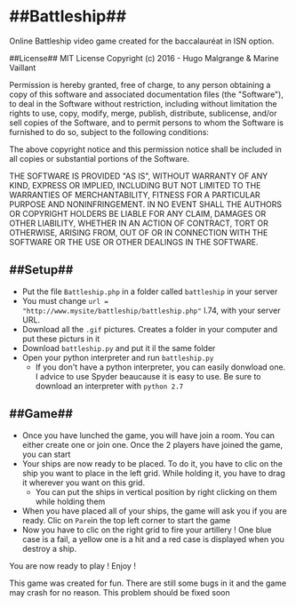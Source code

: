 ##Battleship##
==============
Online Battleship video game created for the baccalauréat in ISN option.

##License##
MIT License
Copyright (c) 2016 - Hugo Malgrange & Marine Vaillant

Permission is hereby granted, free of charge, to any person obtaining a copy
of this software and associated documentation files (the "Software"), to deal
in the Software without restriction, including without limitation the rights
to use, copy, modify, merge, publish, distribute, sublicense, and/or sell
copies of the Software, and to permit persons to whom the Software is
furnished to do so, subject to the following conditions:

The above copyright notice and this permission notice shall be included in
all copies or substantial portions of the Software.

THE SOFTWARE IS PROVIDED "AS IS", WITHOUT WARRANTY OF ANY KIND, EXPRESS OR
IMPLIED, INCLUDING BUT NOT LIMITED TO THE WARRANTIES OF MERCHANTABILITY,
FITNESS FOR A PARTICULAR PURPOSE AND NONINFRINGEMENT. IN NO EVENT SHALL THE
AUTHORS OR COPYRIGHT HOLDERS BE LIABLE FOR ANY CLAIM, DAMAGES OR OTHER
LIABILITY, WHETHER IN AN ACTION OF CONTRACT, TORT OR OTHERWISE, ARISING FROM,
OUT OF OR IN CONNECTION WITH THE SOFTWARE OR THE USE OR OTHER DEALINGS IN
THE SOFTWARE.

##Setup##
-----------------------

* Put the file `Battleship.php` in a folder called `battleship` in your server
* You must change `url = "http://www.mysite/battleship/battleship.php"` l.74, with your server URL. 
* Download all the `.gif` pictures. Creates a folder in your computer and put these picturs in it
* Download `battleship.py` and put it il the same folder
* Open your python interpreter and run `battleship.py`
    * If you don't have a python interpreter, you can easily donwload one. I advice to use Spyder beaucause it is easy to use. Be sure to download an interpreter with `python 2.7`

##Game##
---------------------
* Once you have lunched the game, you will have join a room. You can either create one or join one. Once the 2 players have joined the game, you can start
* Your ships are now ready to be placed. To do it, you have to clic on the ship you want to place in the left grid. While holding it, you have to drag it wherever you want on this grid. 
   * You can put the ships in vertical position by right clicking on them while holding them
* When you have placed all of your ships, the game will ask you if you are ready. Clic on `Pare`in the top left corner to start the game
* Now you have to clic on the right grid to fire your artillery ! One blue case is a fail, a yellow one is a hit and a red case is displayed when you destroy a ship.

You are now ready to play ! Enjoy !



This game was created for fun. There are still some bugs in it and the game may crash for no reason. This problem should be fixed soon
